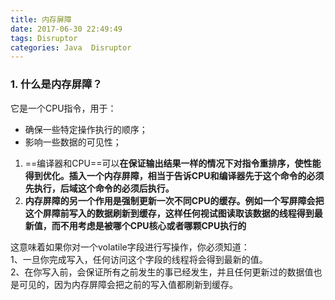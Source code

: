 ```yaml
---
title: 内存屏障
date: 2017-06-30 22:49:49
tags: Disruptor
categories: Java  Disruptor
---
```


### 1. 什么是内存屏障？
它是一个CPU指令，用于：  
- 确保一些特定操作执行的顺序；  
- 影响一些数据的可见性；      
1. ==编译器和CPU==可以**在保证输出结果一样的情况下对指令重排序，使性能得到优化。插入一个内存屏障，相当于告诉CPU和编译器先于这个命令的必须先执行，后域这个命令的必须后执行。**    
2. **内存屏障的另一个作用是强制更新一次不同CPU的缓存。例如一个写屏障会把这个屏障前写入的数据刷新到缓存，这样任何视试图读取该数据的线程得到最新值，而不用考虑是被哪个CPU核心或者哪颗CPU执行的**  

这意味着如果你对一个volatile字段进行写操作，你必须知道：  
1、一旦你完成写入，任何访问这个字段的线程将会得到最新的值。  
2、在你写入前，会保证所有之前发生的事已经发生，并且任何更新过的数据值也是可见的，因为内存屏障会把之前的写入值都刷新到缓存。  
